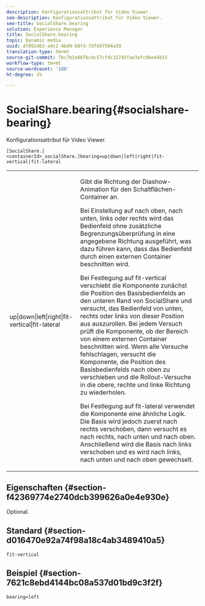 ```yaml
---
description: Konfigurationsattribut für Video Viewer.
seo-description: Konfigurationsattribut für Video Viewer.
seo-title: SocialShare.bearing
solution: Experience Manager
title: SocialShare.bearing
topic: Dynamic media
uuid: d7d92d63-a4c2-4bd9-b0fd-fdfd47504a39
translation-type: tm+mt
source-git-commit: 7bc7b3a86fbcdc57cfdc31745fae3afc06e44b15
workflow-type: tm+mt
source-wordcount: '188'
ht-degree: 2%

---
```



# SocialShare.bearing{#socialshare-bearing}

Konfigurationsattribut für Video Viewer.

`[SocialShare.|<containerId>_socialShare.]bearing=up|down|left|right|fit-vertical|fit-lateral`

<table id="table_C616483932C2482CA9794DDD7313FD7C"> 
 <tbody> 
  <tr> 
   <td colname="col1"> <p> <span class="codeph"> up|down|left|right|fit-vertical|fit-lateral</span> </p> </td> 
   <td colname="col2"> <p> Gibt die Richtung der Diashow-Animation für den Schaltflächen-Container an. </p> <p> Bei Einstellung auf <span class="codeph"> nach oben</span>, <span class="codeph"> nach unten</span>, <span class="codeph"> links</span> oder <span class="codeph"> rechts</span> wird das Bedienfeld ohne zusätzliche Begrenzungsüberprüfung in eine angegebene Richtung ausgeführt, was dazu führen kann, dass das Bedienfeld durch einen externen Container beschnitten wird. </p> <p>Bei Festlegung auf <span class="codeph"> fit-vertical</span> verschiebt die Komponente zunächst die Position des Basisbedienfelds an den unteren Rand von SocialShare und versucht, das Bedienfeld von unten, rechts oder links von dieser Position aus auszurollen. Bei jedem Versuch prüft die Komponente, ob der Bereich von einem externen Container beschnitten wird. Wenn alle Versuche fehlschlagen, versucht die Komponente, die Position des Basisbedienfelds nach oben zu verschieben und die Rollout-Versuche in die obere, rechte und linke Richtung zu wiederholen. </p> <p>Bei Festlegung auf <span class="codeph"> fit-lateral</span> verwendet die Komponente eine ähnliche Logik. Die Basis wird jedoch zuerst nach rechts verschoben, dann versucht es nach rechts, nach unten und nach oben. Anschließend wird die Basis nach links verschoben und es wird nach links, nach unten und nach oben gewechselt. </p> </td> 
  </tr> 
 </tbody> 
</table>

## Eigenschaften {#section-f42369774e2740dcb399626a0e4e930e}

Optional.

## Standard {#section-d016470e92a74f98a18c4ab3489410a5}

`fit-vertical`

## Beispiel {#section-7621c8ebd4144bc08a537d01bd9c3f2f}

```
bearing=left
```

